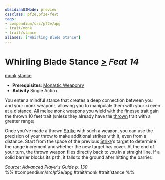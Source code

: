 ```yaml
---
obsidianUIMode: preview
cssclass: pf2e,pf2e-feat
tags:
- compendium/src/pf2e/apg
- trait/monk
- trait/stance
aliases: ["Whirling Blade Stance"]
---
```

# Whirling Blade Stance  [>](chapter-9-playing-the-game.md#Actions "Single Action") *Feat 14*  
[monk](Reference/Rules/Traits/monk.md "Monk Class Trait")  [stance](stance.md "Stance Combat Trait")  

- **Prerequisites**: [Monastic Weaponry](monastic-weaponry.md)
- **Activity** Single Action

You enter a mindful stance that creates a deep connection between you and your monk weapons, allowing you to manipulate them with your ki even at a distance. All melee monk weapons you wield with the [finesse](finesse.md "Finesse Weapon Trait") trait gain the thrown 10 feet trait (unless they already have the [thrown](thrown.md "Thrown Weapon Trait") trait with a greater range)

Once you've made a thrown [Strike](strike.md) with such a weapon, you can use the precision of your throw to make additional strikes with it, even from a distance. Start from the space of the previous [Strike](strike.md)'s target to determine the range increment and whether the new target has cover. At the end of your turn, the thrown weapon flies directly back to you in a straight line. If a solid barrier blocks its path, it falls to the ground after hitting the barrier.

*Source: Advanced Player's Guide p. 130*  
%% #compendium/src/pf2e/apg #trait/monk #trait/stance %%